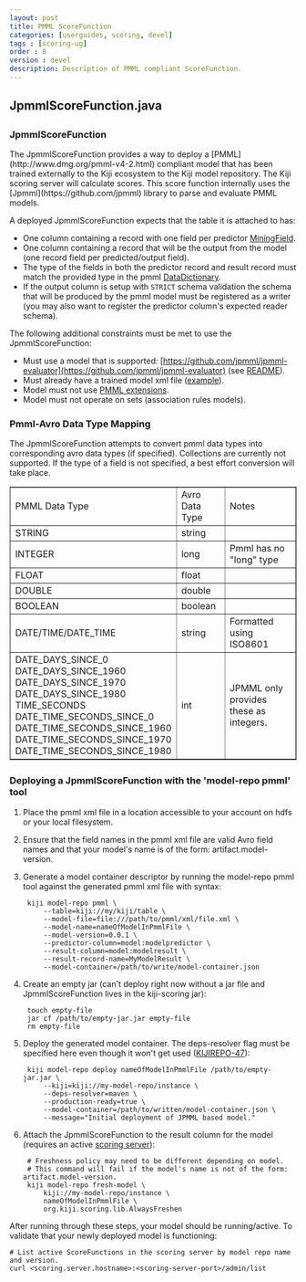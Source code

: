 ```yaml
---
layout: post
title: PMML ScoreFunction
categories: [userguides, scoring, devel]
tags : [scoring-ug]
order : 8
version : devel
description: Description of PMML compliant ScoreFunction.
---
```


<div id="accordion-container">
  <h2 class="accordion-header"> JpmmlScoreFunction.java </h2>
    <div class="accordion-content">
    <script src="http://gist-it.appspot.com/github/kijiproject/kiji-scoring/raw/{{site.scoring_devel_branch}}/src/main/java/org/kiji/scoring/lib/JpmmlScoreFunction.java"> </script>
  </div>
</div>


<h3 style="margin-top:0px;padding-top:10px;"> JpmmlScoreFunction </h3>
The JpmmlScoreFunction provides a way to deploy a [PMML](http://www.dmg.org/pmml-v4-2.html) compliant model that has been trained externally to the Kiji ecosystem to the Kiji model repository. The Kiji scoring server will calculate scores. This score function internally uses the [Jpmml](https://github.com/jpmml) library to parse and evaluate PMML models.

A deployed JpmmlScoreFunction expects that the table it is attached to has:

* One column containing a record with one field per predictor [MiningField](http://www.dmg.org/v4-2/MiningSchema.html).
* One column containing a record that will be the output from the model (one record field per predicted/output field).
* The type of the fields in both the predictor record and result record must match the provided type in the pmml [DataDictionary](http://www.dmg.org/v4-2/DataDictionary.html).
* If the output column is setup with `STRICT` schema validation the schema that will be produced by the pmml model must be registered as a writer (you may also want to register the predictor column's expected reader schema).

The following additional constraints must be met to use the JpmmlScoreFunction:

<!--- TODO(DOCS-161): Add list of actually supported models. -->

* Must use a model that is supported: [https://github.com/jpmml/jpmml-evaluator](https://github.com/jpmml/jpmml-evaluator) (see [README](https://github.com/jpmml/jpmml-evaluator/blob/master/README.md)).
* Must already have a trained model xml file ([example](https://github.com/kijiproject/kiji-scoring/blob/master/src/test/resources/simple-linear-regression.xml)).
* Model must not use [PMML extensions](http://www.dmg.org/v4-2/GeneralStructure.html#xsdElement_Extension).
* Model must not operate on sets (association rules models).


<h3 style="margin-top:0px;padding-top:10px;"> Pmml-Avro Data Type Mapping </h3>
The JpmmlScoreFunction attempts to convert pmml data types into corresponding avro data types (if specified). Collections are currently not supported. If the type of a field is not specified, a best effort conversion will take place.

<table border="1">
  <tr>
    <td>PMML Data Type</td>
    <td>Avro Data Type</td>
    <td>Notes</td>
  </tr>
  <tr>
    <td>STRING</td>
    <td>string</td>
    <td></td>
  </tr>
  <tr>
    <td>INTEGER</td>
    <td>long</td>
    <td>Pmml has no "long" type</td>
  </tr>
  <tr>
    <td>FLOAT</td>
    <td>float</td>
    <td></td>
  </tr>
  <tr>
    <td>DOUBLE</td>
    <td>double</td>
    <td></td>
  </tr>
  <tr>
    <td>BOOLEAN</td>
    <td>boolean</td>
    <td></td>
  </tr>
  <tr>
    <td>DATE/TIME/DATE_TIME</td>
    <td>string</td>
    <td>Formatted using ISO8601</td>
  </tr>
  <tr>
    <td>
      DATE_DAYS_SINCE_0<br />
      DATE_DAYS_SINCE_1960<br />
      DATE_DAYS_SINCE_1970<br />
      DATE_DAYS_SINCE_1980<br />
      TIME_SECONDS<br />
      DATE_TIME_SECONDS_SINCE_0<br />
      DATE_TIME_SECONDS_SINCE_1960<br />
      DATE_TIME_SECONDS_SINCE_1970<br />
      DATE_TIME_SECONDS_SINCE_1980<br />
    </td>
    <td>int</td>
    <td>JPMML only provides these as integers.</td>
  </tr>
</table>


<h3 style="margin-top:0px;padding-top:10px;"> Deploying a JpmmlScoreFunction with the 'model-repo pmml' tool </h3>

1. Place the pmml xml file in a location accessible to your account on hdfs or your local filesystem.

2. Ensure that the field names in the pmml xml file are valid Avro field names and that your model's name is of the form: artifact.model-version.

3. Generate a model container descriptor by running the model-repo pmml tool against the generated pmml xml file with syntax:

        kiji model-repo pmml \
            --table=kiji://my/kiji/table \
            --model-file=file:///path/to/pmml/xml/file.xml \
            --model-name=nameOfModelInPmmlFile \
            --model-version=0.0.1 \
            --predictor-column=model:modelpredictor \
            --result-column=model:modelresult \
            --result-record-name=MyModelResult \
            --model-container=/path/to/write/model-container.json

4. Create an empty jar (can't deploy right now without a jar file and JpmmlScoreFunction lives in the kiji-scoring jar):

        touch empty-file
        jar cf /path/to/empty-jar.jar empty-file
        rm empty-file

5. Deploy the generated model container. The deps-resolver flag must be specified here even though it won't get used ([KIJIREPO-47](https://jira.kiji.org/browse/KIJIREPO-47)):

        kiji model-repo deploy nameOfModelInPmmlFile /path/to/empty-jar.jar \
            --kiji=kiji://my-model-repo/instance \
            --deps-resolver=maven \
            --production-ready=true \
            --model-container=/path/to/written/model-container.json \
            --message="Initial deployment of JPMML based model."

6. Attach the JpmmlScoreFunction to the result column for the model (requires an active [scoring server](https://github.com/kijiproject/kiji-scoring-server)):

        # Freshness policy may need to be different depending on model.
        # This command will fail if the model's name is not of the form: artifact.model-version.
        kiji model-repo fresh-model \
            kiji://my-model-repo/instance \
            nameOfModelInPmmlFile \
            org.kiji.scoring.lib.AlwaysFreshen

After running through these steps, your model should be running/active. To validate that your newly deployed model is functioning:

    # List active ScoreFunctions in the scoring server by model repo name and version.
    curl <scoring.server.hostname>:<scoring-server-port>/admin/list
